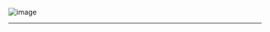 ![image](https://media.discordapp.net/attachments/1199346187443122388/1246406211692396604/07226525b4f84085f4fc476de93aa210.jpg?ex=6662347d&is=6660e2fd&hm=cf8b6451332f56890bef69623fdf845d869bf273edd8d42fb345252ae9ba6d8c&)
________________________________________
